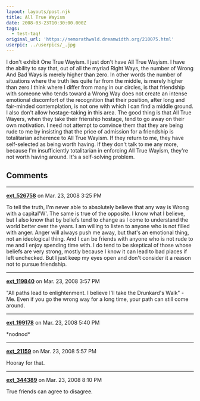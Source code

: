 ```yaml
---
layout: layouts/post.njk
title: All True Wayism
date: 2008-03-23T10:30:00.000Z
tags:
  - test-tag!
original_url: 'https://nemorathwald.dreamwidth.org/210075.html'
userpic: ../userpics/_.jpg
---
```

I don't exhibit One True Wayism. I just don't have All True Wayism. I have the ability to say that, out of all the myriad Right Ways, the number of Wrong And Bad Ways is merely higher than zero. In other words the number of situations where the truth lies quite far from the middle, is merely higher than zero.I think where I differ from many in our circles, is that friendship with someone who tends toward a Wrong Way does not create an intense emotional discomfort of the recognition that their position, after long and fair-minded contemplation, is not one with which I can find a middle ground. I also don't allow hostage-taking in this area. The good thing is that All True Wayers, when they take their frienship hostage, tend to go away on their own motivation. I need not attempt to convince them that they are being rude to me by insisting that the price of admission for a friendship is totalitarian adherence to All True Wayism. If they return to me, they have self-selected as being worth having. If they don't talk to me any more, because I'm insufficiently totalitarian in enforcing All True Wayism, they're not worth having around. It's a self-solving problem.

## Comments

---

**[ext_526758](https://www.dreamwidth.org/users/ext_526758)** on Mar. 23, 2008 3:25 PM

To tell the truth, I'm never able to absolutely believe that any way is Wrong with a capital'W'. The same is true of the opposite. I know what I believe, but I also know that by beliefs tend to change as I come to understand the world better over the years. I am willing to listen to anyone who is not filled with anger. Anger will always push me away, but that's an emotional thing, not an ideological thing. And I can be friends with anyone who is not rude to me and I enjoy spending time with. I do tend to be skeptical of those whose beliefs are very strong, mostly because I know it can lead to bad places if left unchecked. But I just keep my eyes open and don't consider it a reason not to pursue friendship.

---

**[ext_119840](https://www.dreamwidth.org/users/ext_119840)** on Mar. 23, 2008 3:57 PM

"All paths lead to enlightenment. I believe I'll take the Drunkard's Walk" - Me. Even if you go the wrong way for a long time, your path can still come around.

---

**[ext_199178](https://www.dreamwidth.org/users/ext_199178)** on Mar. 23, 2008 5:40 PM

\*nodnod\*

---

**[ext_21159](https://www.dreamwidth.org/users/ext_21159)** on Mar. 23, 2008 5:57 PM

Hooray for that.

---

**[ext_344389](https://www.dreamwidth.org/users/ext_344389)** on Mar. 23, 2008 8:10 PM

True friends can agree to disagree.
